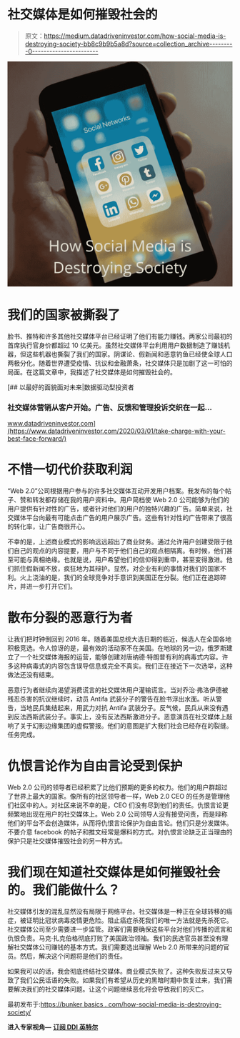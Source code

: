 # 社交媒体是如何摧毁社会的

> 原文：<https://medium.datadriveninvestor.com/how-social-media-is-destroying-society-bb8c9b9b5a8d?source=collection_archive---------0----------------------->

![](img/c2af0fcc3f3f68045744ca83cca802f3.png)

# 我们的国家被撕裂了

脸书、推特和许多其他社交媒体平台已经证明了他们有能力赚钱。两家公司最初的首席执行官身价都超过 10 亿美元。虽然社交媒体平台利用用户数据制造了赚钱机器，但这些机器也撕裂了我们的国家。阴谋论、假新闻和恶意钓鱼已经使全球人口两极分化。随着世界遭受疫情、抗议和金融萧条，社交媒体只是加剧了这一可怕的局面。在这篇文章中，我描述了社交媒体是如何摧毁社会的。

[](https://www.datadriveninvestor.com/2020/03/01/take-charge-with-your-best-face-forward/) [## 以最好的面貌面对未来|数据驱动型投资者

### 社交媒体营销从客户开始。广告、反馈和管理投诉交织在一起…

www.datadriveninvestor.com](https://www.datadriveninvestor.com/2020/03/01/take-charge-with-your-best-face-forward/) 

# 不惜一切代价获取利润

“Web 2.0”公司根据用户参与的许多社交媒体互动开发用户档案。我发布的每个帖子、赞和转发都存储在我的用户资料中。用户简档使 Web 2.0 公司能够为他们的用户提供有针对性的广告，或者针对他们的用户的独特兴趣的广告。简单来说，社交媒体平台向最有可能点击广告的用户展示广告。这些有针对性的广告带来了很高的转化率，让广告商很开心。

不幸的是，上述商业模式的影响远远超出了商业财务。通过允许用户创建受限于他们自己的观点的内容提要，用户与不同于他们自己的观点相隔离。有时候，他们甚至可能与真相绝缘。也就是说，用户希望他们的信仰得到重申，甚至变得激进。他们抓住假新闻不放，疯狂地为其辩护。显然，对企业有利的事情对我们的国家不利。火上浇油的是，我们的全球竞争对手意识到美国正在分裂。他们正在追踪碎片，并进一步打开它们。

# 散布分裂的恶意行为者

让我们把时钟倒回到 2016 年。随着美国总统大选日期的临近，候选人在全国各地积极竞选。令人惊讶的是，最有效的活动家不在美国。在地球的另一边，俄罗斯建立了一个社交媒体海报的运营，能够创建对唐纳德·特朗普有利的病毒式内容。许多这种病毒式的内容包含误导信息或完全不真实。我们正在接近下一次选举，这种做法还没有结束。

恶意行为者继续向渴望消费谎言的社交媒体用户灌输谎言。当对乔治·弗洛伊德被残忍杀害的抗议继续时，动员 Antifa 武装分子的警告在脸书浮出水面。听从警告，当地民兵集结起来，用武力对抗 Antifa 武装分子。反气候，民兵从来没有遇到反法西斯武装分子。事实上，没有反法西斯激进分子。恶意演员在社交媒体上敲响了关于幻影边缘集团的虚假警报。他们的意图是扩大我们社会已经存在的裂缝。任务完成。

# 仇恨言论作为自由言论受到保护

Web 2.0 公司的领导者已经积累了比他们预期的更多的权力。他们的用户群超过了世界上最大的国家。像所有的社区领导者一样，Web 2.0 CEO 的任务是管理他们社区中的人。对社区来说不幸的是，CEO 们没有尽到他们的责任。仇恨言论更频繁地出现在用户的社交媒体上。Web 2.0 公司领导人没有接受问责，而是辩称他们的平台不会创造媒体，从而将仇恨言论保护为自由言论。他们只是分发媒体。不要介意 facebook 的帖子和推文经常是爆料的方式。对仇恨言论缺乏正当理由的保护只是社交媒体摧毁社会的另一种方式。

# 我们现在知道社交媒体是如何摧毁社会的。我们能做什么？

社交媒体引发的混乱显然没有局限于网络平台。社交媒体是一种正在全球转移的癌症，被证明比冠状病毒疫情更危险。阻止癌症杀死我们的唯一方法就是先杀死它。社交媒体公司至少需要进一步监管。政客们需要确保这些平台对他们传播的谎言和仇恨负责。马克·扎克伯格彻底打败了美国政治领袖。我们的民选官员甚至没有理解社交媒体公司赚钱的基本方式。我们需要选出理解 Web 2.0 所带来的问题的官员。然后，解决这个问题将是他们的责任。

如果我可以的话，我会彻底终结社交媒体。商业模式失败了。这种失败反过来又导致了我们公民话语的失败。如果我们有希望从历史的黑暗时期中恢复过来，我们需要解决我们的社交媒体问题。让这个问题继续恶化将会导致我们的灭亡。

最初发布于:[https://bunker basics . com/how-social-media-is-destroying-society/](https://bunkerbasics.com/how-social-media-is-destroying-society/)

**进入专家视角—** [**订阅 DDI 英特尔**](https://datadriveninvestor.com/ddi-intel)